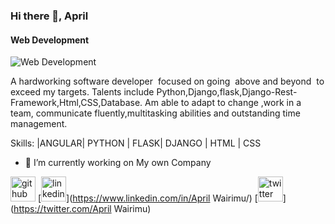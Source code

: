 ### Hi there 👋, April
#### Web Development
![Web Development](https://pbs.twimg.com/profile_banners/1542919989249953792/1663774272/600x200)

A hardworking software developer  focused on going  above and beyond  to exceed my targets. Talents include Python,Django,flask,Django-Rest-Framework,Html,CSS,Database. Am able to adapt to change ,work in a team, communicate fluently,multitasking abilities and outstanding time management.

Skills: |ANGULAR| PYTHON | FLASK| DJANGO | HTML | CSS



- 🔭 I’m currently working on My own Company 


[<img src='https://cdn.jsdelivr.net/npm/simple-icons@3.0.1/icons/github.svg' alt='github' height='40'>](https://github.com/Aprilwairimu)  [<img src='https://cdn.jsdelivr.net/npm/simple-icons@3.0.1/icons/linkedin.svg' alt='linkedin' height='40'>](https://www.linkedin.com/in/April Wairimu/)  [<img src='https://cdn.jsdelivr.net/npm/simple-icons@3.0.1/icons/twitter.svg' alt='twitter' height='40'>](https://twitter.com/April Wairimu)  





